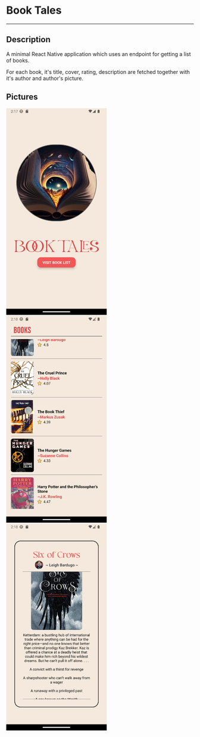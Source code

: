 # Book Tales

---
## Description
A minimal React Native application which uses an endpoint for getting a list of books.

For each book, it's title, cover, rating, description are fetched together with it's author and author's picture.

## Pictures
<div style="flex-direction:row;">
  <img src="pics/home.png" height="555" width="270">
  <img src="pics/bookslist.png" height="555" width="270">
  <img src="pics/book.png" height="555" width="270">
</div>
